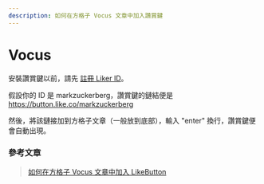 ```yaml
---
description: 如何在方格子 Vocus 文章中加入讚賞鍵
---
```


# Vocus

安裝讚賞鍵以前，請先 [註冊 Liker ID](https://docs.like.co/v/zh/user-guide/liker-id/how-to-register-a-liker-id)。

假設你的 ID 是 markzuckerberg，讚賞鍵的鏈結便是 https://button.like.co/markzuckerberg

然後，將該鏈接加到方格子文章（一般放到底部），輸入 "enter" 換行，讚賞鍵便會自動出現。

### 參考文章

> [如何在方格子 Vocus 文章中加入 LikeButton](https://vocus.cc/monday/5c6d1c65fd89780001eb4875)



